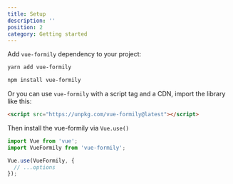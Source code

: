 ```yaml
---
title: Setup
description: ''
position: 2
category: Getting started
---
```

Add `vue-formily` dependency to your project:

<code-group>
  <code-block label="Yarn" active>

  ```bash
  yarn add vue-formily
  ```

  </code-block>
  <code-block label="NPM">

  ```bash
  npm install vue-formily
  ```

  </code-block>
</code-group>

Or you can use `vue-formily` with a script tag and a CDN, import the library like this:

```html
<script src="https://unpkg.com/vue-formily@latest"></script>
```

Then install the vue-formily via `Vue.use()`

```typescript
import Vue from 'vue';
import VueFormily from 'vue-formily';

Vue.use(VueFormily, {
  // ...options
});
```
